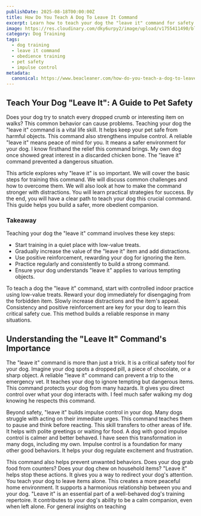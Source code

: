 ```yaml
---
publishDate: 2025-08-18T00:00:00Z
title: How Do You Teach A Dog To Leave It Command
excerpt: Learn how to teach your dog the "leave it" command for safety and better impulse control. Master dog training with positive reinforcement.
image: https://res.cloudinary.com/dky6urpy2/image/upload/v1755411490/blog_image_1755411490_r7v4xp.webp
category: Dog Training
tags:
  - dog training
  - leave it command
  - obedience training
  - pet safety
  - impulse control
metadata:
  canonical: https://www.beacleaner.com/how-do-you-teach-a-dog-to-leave-it-command
---
```


## Teach Your Dog "Leave It": A Guide to Pet Safety

Does your dog try to snatch every dropped crumb or interesting item on walks? This common behavior can cause problems. Teaching your dog the "leave it" command is a vital life skill. It helps keep your pet safe from harmful objects. This command also strengthens impulse control. A reliable "leave it" means peace of mind for you. It means a safer environment for your dog. I know firsthand the relief this command brings. My own dog once showed great interest in a discarded chicken bone. The "leave it" command prevented a dangerous situation.

This article explores why "leave it" is so important. We will cover the basic steps for training this command. We will discuss common challenges and how to overcome them. We will also look at how to make the command stronger with distractions. You will learn practical strategies for success. By the end, you will have a clear path to teach your dog this crucial command. This guide helps you build a safer, more obedient companion.

### Takeaway

Teaching your dog the "leave it" command involves these key steps:

*   Start training in a quiet place with low-value treats.
*   Gradually increase the value of the "leave it" item and add distractions.
*   Use positive reinforcement, rewarding your dog for ignoring the item.
*   Practice regularly and consistently to build a strong command.
*   Ensure your dog understands "leave it" applies to various tempting objects.

To teach a dog the "leave it" command, start with controlled indoor practice using low-value treats. Reward your dog immediately for disengaging from the forbidden item. Slowly increase distractions and the item's appeal. Consistency and positive reinforcement are key for your dog to learn this critical safety cue. This method builds a reliable response in many situations.

## Understanding the "Leave It" Command's Importance

The "leave it" command is more than just a trick. It is a critical safety tool for your dog. Imagine your dog spots a dropped pill, a piece of chocolate, or a sharp object. A reliable "leave it" command can prevent a trip to the emergency vet. It teaches your dog to ignore tempting but dangerous items. This command protects your dog from many hazards. It gives you direct control over what your dog interacts with. I feel much safer walking my dog knowing he respects this command.

Beyond safety, "leave it" builds impulse control in your dog. Many dogs struggle with acting on their immediate urges. This command teaches them to pause and think before reacting. This skill transfers to other areas of life. It helps with polite greetings or waiting for food. A dog with good impulse control is calmer and better behaved. I have seen this transformation in many dogs, including my own. Impulse control is a foundation for many other good behaviors. It helps your dog regulate excitement and frustration.

This command also helps prevent unwanted behaviors. Does your dog grab food from counters? Does your dog chew on household items? "Leave it" helps stop these actions. It gives you a way to redirect your dog's attention. You teach your dog to leave items alone. This creates a more peaceful home environment. It supports a harmonious relationship between you and your dog. "Leave it" is an essential part of a well-behaved dog's training repertoire. It contributes to your dog's ability to be a calm companion, even when left alone. For general insights on teaching